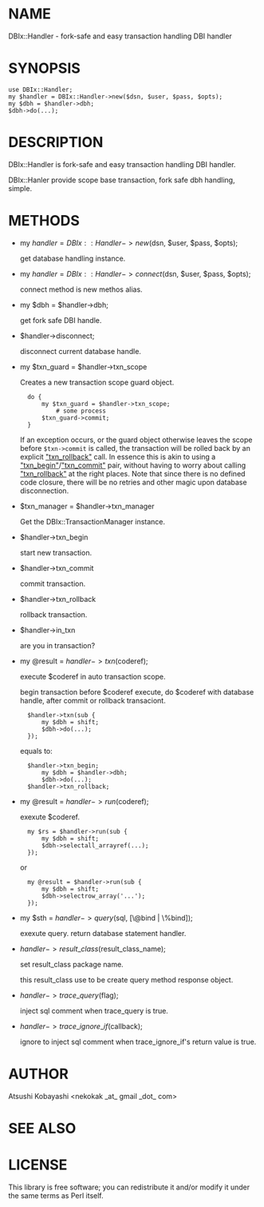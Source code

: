 # NAME

DBIx::Handler - fork-safe and easy transaction handling DBI handler

# SYNOPSIS

    use DBIx::Handler;
    my $handler = DBIx::Handler->new($dsn, $user, $pass, $opts);
    my $dbh = $handler->dbh;
    $dbh->do(...);

# DESCRIPTION

DBIx::Handler is fork-safe and easy transaction handling DBI handler.

DBIx::Hanler provide scope base transaction, fork safe dbh handling, simple.

# METHODS

- my $handler = DBIx::Handler->new($dsn, $user, $pass, $opts);

    get database handling instance.

- my $handler = DBIx::Handler->connect($dsn, $user, $pass, $opts);

    connect method is new methos alias.

- my $dbh = $handler->dbh;

    get fork safe DBI handle.

- $handler->disconnect;

    disconnect current database handle.

- my $txn\_guard = $handler->txn\_scope

    Creates a new transaction scope guard object.

        do {
            my $txn_guard = $handler->txn_scope;
                # some process
            $txn_guard->commit;
        }

    If an exception occurs, or the guard object otherwise leaves the scope
    before `$txn->commit` is called, the transaction will be rolled
    back by an explicit ["txn\_rollback"](#txn_rollback) call. In essence this is akin to
    using a ["txn\_begin"](#txn_begin)/["txn\_commit"](#txn_commit) pair, without having to worry
    about calling ["txn\_rollback"](#txn_rollback) at the right places. Note that since there
    is no defined code closure, there will be no retries and other magic upon
    database disconnection.

- $txn\_manager = $handler->txn\_manager

    Get the DBIx::TransactionManager instance.

- $handler->txn\_begin

    start new transaction.

- $handler->txn\_commit

    commit transaction.

- $handler->txn\_rollback

    rollback transaction.

- $handler->in\_txn

    are you in transaction?

- my @result = $handler->txn($coderef);

    execute $coderef in auto transaction scope.

    begin transaction before $coderef execute, do $coderef with database handle, after commit or rollback transaciont.

        $handler->txn(sub {
            my $dbh = shift;
            $dbh->do(...);
        });

    equals to:

        $handler->txn_begin;
            my $dbh = $handler->dbh;
            $dbh->do(...);
        $handler->txn_rollback;

- my @result = $handler->run($coderef);

    exexute $coderef.

        my $rs = $handler->run(sub {
            my $dbh = shift;
            $dbh->selectall_arrayref(...);
        });

    or

        my @result = $handler->run(sub {
            my $dbh = shift;
            $dbh->selectrow_array('...');
        });

- my $sth = $handler->query($sql, \[\\@bind | \\%bind\]);

    exexute query. return database statement handler. 

- $handler->result\_class($result\_class\_name);

    set result\_class package name.

    this result\_class use to be create query method response object.

- $handler->trace\_query($flag);

    inject sql comment when trace\_query is true. 

- $handler->trace\_ignore\_if($callback);

    ignore to inject sql comment when trace\_ignore\_if's return value is true. 

# AUTHOR

Atsushi Kobayashi &lt;nekokak \_at\_ gmail \_dot\_ com>

# SEE ALSO

# LICENSE

This library is free software; you can redistribute it and/or modify
it under the same terms as Perl itself.

